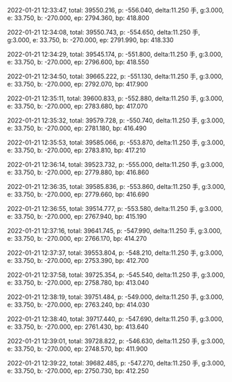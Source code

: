 2022-01-21 12:33:47, total: 39550.216, p: -556.040, delta:11.250 手, g:3.000, e: 33.750, b: -270.000, ep: 2794.360, bp: 418.800

2022-01-21 12:34:08, total: 39550.743, p: -554.650, delta:11.250 手, g:3.000, e: 33.750, b: -270.000, ep: 2791.990, bp: 418.330

2022-01-21 12:34:29, total: 39545.174, p: -551.800, delta:11.250 手, g:3.000, e: 33.750, b: -270.000, ep: 2796.600, bp: 418.550

2022-01-21 12:34:50, total: 39665.222, p: -551.130, delta:11.250 手, g:3.000, e: 33.750, b: -270.000, ep: 2792.070, bp: 417.900

2022-01-21 12:35:11, total: 39600.833, p: -552.880, delta:11.250 手, g:3.000, e: 33.750, b: -270.000, ep: 2783.680, bp: 417.070

2022-01-21 12:35:32, total: 39579.728, p: -550.740, delta:11.250 手, g:3.000, e: 33.750, b: -270.000, ep: 2781.180, bp: 416.490

2022-01-21 12:35:53, total: 39585.066, p: -553.870, delta:11.250 手, g:3.000, e: 33.750, b: -270.000, ep: 2783.810, bp: 417.210

2022-01-21 12:36:14, total: 39523.732, p: -555.000, delta:11.250 手, g:3.000, e: 33.750, b: -270.000, ep: 2779.880, bp: 416.860

2022-01-21 12:36:35, total: 39585.836, p: -553.860, delta:11.250 手, g:3.000, e: 33.750, b: -270.000, ep: 2779.660, bp: 416.690

2022-01-21 12:36:55, total: 39514.777, p: -553.580, delta:11.250 手, g:3.000, e: 33.750, b: -270.000, ep: 2767.940, bp: 415.190

2022-01-21 12:37:16, total: 39641.745, p: -547.990, delta:11.250 手, g:3.000, e: 33.750, b: -270.000, ep: 2766.170, bp: 414.270

2022-01-21 12:37:37, total: 39553.804, p: -548.210, delta:11.250 手, g:3.000, e: 33.750, b: -270.000, ep: 2753.390, bp: 412.700

2022-01-21 12:37:58, total: 39725.354, p: -545.540, delta:11.250 手, g:3.000, e: 33.750, b: -270.000, ep: 2758.780, bp: 413.040

2022-01-21 12:38:19, total: 39751.484, p: -549.000, delta:11.250 手, g:3.000, e: 33.750, b: -270.000, ep: 2763.240, bp: 414.030

2022-01-21 12:38:40, total: 39717.440, p: -547.690, delta:11.250 手, g:3.000, e: 33.750, b: -270.000, ep: 2761.430, bp: 413.640

2022-01-21 12:39:01, total: 39728.822, p: -546.630, delta:11.250 手, g:3.000, e: 33.750, b: -270.000, ep: 2748.570, bp: 411.900

2022-01-21 12:39:22, total: 39682.485, p: -547.270, delta:11.250 手, g:3.000, e: 33.750, b: -270.000, ep: 2750.730, bp: 412.250
